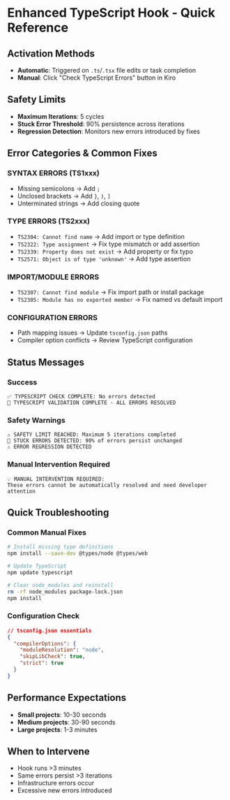 # Enhanced TypeScript Hook - Quick Reference

## Activation Methods
- **Automatic**: Triggered on `.ts`/`.tsx` file edits or task completion
- **Manual**: Click "Check TypeScript Errors" button in Kiro

## Safety Limits
- **Maximum Iterations**: 5 cycles
- **Stuck Error Threshold**: 90% persistence across iterations
- **Regression Detection**: Monitors new errors introduced by fixes

## Error Categories & Common Fixes

### SYNTAX ERRORS (TS1xxx)
- Missing semicolons → Add `;`
- Unclosed brackets → Add `}`, `)`, `]`
- Unterminated strings → Add closing quote

### TYPE ERRORS (TS2xxx)
- `TS2304: Cannot find name` → Add import or type definition
- `TS2322: Type assignment` → Fix type mismatch or add assertion
- `TS2339: Property does not exist` → Add property or fix typo
- `TS2571: Object is of type 'unknown'` → Add type assertion

### IMPORT/MODULE ERRORS
- `TS2307: Cannot find module` → Fix import path or install package
- `TS2305: Module has no exported member` → Fix named vs default import

### CONFIGURATION ERRORS
- Path mapping issues → Update `tsconfig.json` paths
- Compiler option conflicts → Review TypeScript configuration

## Status Messages

### Success
```
✅ TYPESCRIPT CHECK COMPLETE: No errors detected
🎉 TYPESCRIPT VALIDATION COMPLETE - ALL ERRORS RESOLVED
```

### Safety Warnings
```
⚠️ SAFETY LIMIT REACHED: Maximum 5 iterations completed
🔄 STUCK ERRORS DETECTED: 90% of errors persist unchanged
⚠️ ERROR REGRESSION DETECTED
```

### Manual Intervention Required
```
💡 MANUAL INTERVENTION REQUIRED:
These errors cannot be automatically resolved and need developer attention
```

## Quick Troubleshooting

### Common Manual Fixes
```bash
# Install missing type definitions
npm install --save-dev @types/node @types/web

# Update TypeScript
npm update typescript

# Clear node_modules and reinstall
rm -rf node_modules package-lock.json
npm install
```

### Configuration Check
```json
// tsconfig.json essentials
{
  "compilerOptions": {
    "moduleResolution": "node",
    "skipLibCheck": true,
    "strict": true
  }
}
```

## Performance Expectations
- **Small projects**: 10-30 seconds
- **Medium projects**: 30-90 seconds
- **Large projects**: 1-3 minutes

## When to Intervene
- Hook runs >3 minutes
- Same errors persist >3 iterations
- Infrastructure errors occur
- Excessive new errors introduced